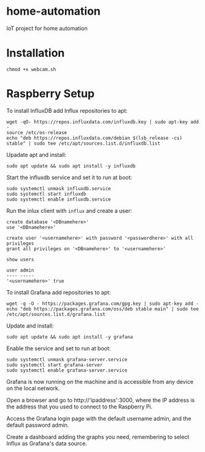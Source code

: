 # home-automation
IoT project for home automation

# Installation

  ```
  chmod +x webcam.sh
  ```
# Raspberry Setup
To install InfluxDB add Influx repositories to apt:
  ```
 wget -qO- https://repos.influxdata.com/influxdb.key | sudo apt-key add -
source /etc/os-release
echo "deb https://repos.influxdata.com/debian $(lsb_release -cs) stable" | sudo tee /etc/apt/sources.list.d/influxdb.list
  ```
Upadate apt and install:
  ```
  sudo apt update && sudo apt install -y influxdb
  ```
Start the influxdb service and set it to run at boot:
  ```
  sudo systemctl unmask influxdb.service
  sudo systemctl start influxdb
  sudo systemctl enable influxdb.service
  ```
Run the inlux client with `influx` and create a user:
  ```
  create database '<DBnamehere>'
  use '<DBnamehere>'

  create user '<usernamehere>' with password '<passwordhere>' with all privileges
  grant all privileges on '<DBnamehere>' to '<usernamehere>'

  show users

  user admin
  ---- -----
  '<usernamehere>' true
  ```
To install Grafana add repositories to apt:
  ```
  wget -q -O - https://packages.grafana.com/gpg.key | sudo apt-key add -
  echo "deb https://packages.grafana.com/oss/deb stable main" | sudo tee /etc/apt/sources.list.d/grafana.list
  ```
Update and install:
  ```
  sudo apt update && sudo apt install -y grafana
  ```
Enable the service and set to run at boot:
  ```
  sudo systemctl unmask grafana-server.service
  sudo systemctl start grafana-server
  sudo systemctl enable grafana-server.service
  ```
Grafana is now running on the machine and is accessible from any device on the local network.

Open a browser and go to http://'ipaddress':3000, where the IP address is the address that you used to connect to the Raspberry Pi.

Access the Grafana login page with the default username admin, and the default password admin.

Create a dashboard adding the graphs you need, remembering to select Influx as Grafana's data source. 
  
  
  
  
  
  
